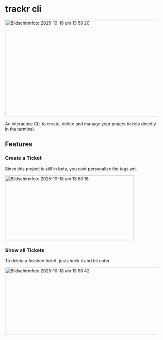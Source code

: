 # trackr cli
<img width="680" height="320" alt="Bildschirmfoto 2025-10-18 um 13 59 20" src="https://github.com/user-attachments/assets/4e79607f-2d5b-4b54-8804-4337334df94d" />

An interactive CLI to create, delete and manage your project tickets directly in the terminal.

## Features
### Create a Ticket

Since this project is still in beta, you cant personalize the tags yet.

<img width="425" height="213" alt="Bildschirmfoto 2025-10-18 um 13 50 18" src="https://github.com/user-attachments/assets/afbb796b-7503-45fa-aa2b-b295a45356c8" />


### Show all Tickets

To delete a finished ticket, just check it and hit enter.

<img width="630" height="222" alt="Bildschirmfoto 2025-10-18 um 13 50 42" src="https://github.com/user-attachments/assets/ff7e7598-b215-4d15-b901-9092024caf2f" />

